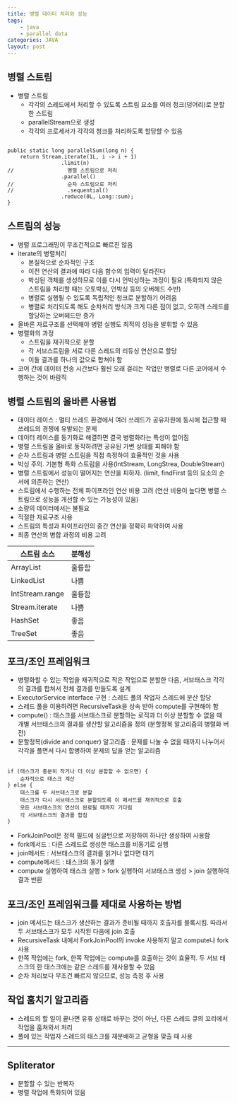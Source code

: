 ```yaml
---
title: 병렬 데이터 처리와 성능
tags: 
    - java
    - parallel data
categories: JAVA
layout: post
---
```


## 병렬 스트림
- 병렬 스트림
    - 각각의 스레드에서 처리할 수 있도록 스트림 요소를 여러 청크(덩어리)로 분할한 스트림
    - parallelStream으로 생성
    - 각각의 프로세서가 각각의 청크를 처리하도록 할당할 수 있음

```

public static long parallelSum(long n) {
    return Stream.iterate(1L, i -> i + 1)
                 .limit(n)
//                 병렬 스트림으로 처리
                 .parallel()
//                 순차 스트림으로 처리
//                 .sequential()
                 .reduce(0L, Long::sum);
}

```

## 스트림의 성능
- 병렬 프로그래밍이 무조건적으로 빠르진 않음
- iterate의 병렬처리
    - 본질적으로 순차적인 구조
    - 이전 연산의 결과에 따라 다음 함수의 입력이 달라진다
    - 박싱된 객체를 생성하므로 이를 다시 언박싱하는 과정이 필요 (특화되지 않은 스트림을 처리할 때는 오토박싱, 언박싱 등의 오버헤드 수반)
    - 병렬로 실행될 수 있도록 독립적인 청크로 분할하기 어려움
    - 병렬로 처리되도록 해도 순차처리 방식과 크게 다른 점이 없고, 오히려 스레드를 할당하는 오버헤드만 증가
- 올바른 자료구조를 선택해야 병렬 실행도 최적의 성능을 발휘할 수 있음
- 병렬화의 과정
    - 스트림을 재귀적으로 분할
    - 각 서브스트림을 서로 다른 스레드의 리듀싱 연산으로 할당
    - 이들 결과를 하나의 값으로 합쳐야 함
- 코어 간에 데이터 전송 시간보다 훨씬 오래 걸리는 작업만 병렬로 다른 코어에서 수행하는 것이 바람직


## 병렬 스트림의 올바른 사용법
- 데이터 레이스 : 멀티 쓰레드 환경에서 여러 쓰레드가 공유자원에 동시에 접근할 때 쓰레드의 경쟁에 유발되는 문제
- 데이터 레이스를 동기화로 해결하면 결국 병렬화라는 특성이 없어짐
- 병렬 스트림을 올바로 동작하려면 공유된 가변 상태를 피해야 함
- 순차 스트림과 병렬 스트림을 직접 측정하여 효율적인 것을 사용
- 박싱 주의. 기본형 특화 스트림을 사용(IntStream, LongStrea, DoubleStream)
- 병렬 스트림에서 성능이 떨어지는 연산을 피하자. (limit, findFirst 등의 요소의 순서에 의존하는 연산)
- 스트림에서 수행하는 전체 파이프라인 연산 비용 고려 (연산 비용이 높다면 병렬 스트림으로 성능을 개선할 수 있는 가능성이 있음)
- 소량의 데이터에서는 불필요
- 적절한 자료구조 사용
- 스트림의 특성과 파이프라인의 중간 연산을 정확히 파악하여 사용
- 최종 연산의 병합 과정의 비용 고려

스트림 소스 | 분해성
--- | ---
ArrayList | 훌륭함
LinkedList | 나쁨
IntStream.range | 훌륭함
Stream.iterate | 나쁨
HashSet | 좋음
TreeSet | 좋음


## 포크/조인 프레임워크
- 병렬화할 수 있는 작업을 재귀적으로 작은 작업으로 분할한 다음, 서브태스크 각각의 결과를 합쳐서 전체 결과를 만들도록 설계
- ExecutorService interface 구현 : 스레드 풀의 작업자 스레드에 분산 할당
- 스레드 풀을 이용하려면 RecursiveTask<R>을 상속 받아 compute를 구현해야 함
- compute() : 태스크를 서브태스크로 분할하는 로직과 더 이상 분할할 수 없을 때 개별 서브태스크의 결과를 생산할 알고리즘을 정의 (분할정복 알고리즘의 병렬화 버전)
- 분할정복(divide and conquer) 알고리즘 : 문제를 나눌 수 없을 때까지 나누어서 각각을 풀면서 다시 합병하여 문제의 답을 얻는 알고리즘

```

if (태스크가 충분히 작거나 더 이상 분할할 수 없으면) {
    순차적으로 태스크 계산
} else {
    태스크를 두 서브태스크로 분할
    태스크가 다시 서브태스크로 분할되도록 이 메서드를 재귀적으로 호출
    모든 서브태스크의 연산이 완료될 때까지 기다림
    각 서브태스크의 결과를 합침
}

```

- ForkJoinPool은 정적 필드에 싱글턴으로 저장하여 하나만 생성하여 사용함
- fork메서드 : 다른 스레드로 생성한 태스크를 비동기로 실행
- join메서드 : 서브태스크의 결과를 읽거나 없다면 대기
- compute메서드 : 태스크의 동기 실행
- compute 실행하여 태스크 실행 > fork 실행하여 서브태스크 생성 > join 실행하여 결과 반환 


## 포크/조인 프레임워크를 제대로 사용하는 방법
- join 메서드는 태스크가 생산하는 결과가 준비될 때까지 호출자를 블록시킴. 따라서 두 서브태스크가 모두 시작된 다음에 join 호출
- RecursiveTask 내에서 ForkJoinPool의 invoke 사용하지 말고 compute나 fork 사용
- 한쪽 작업에는 fork, 한쪽 작업에는 compute를 호출하는 것이 효율적. 두 서브 태스크의 한 태스크에는 같은 스레드를 재사용할 수 있음
- 순차 처리보다 무조건 빠르지 않으므로, 성능 측정 후 사용

## 작업 훔치기 알고리즘
- 스레드의 할 일이 끝나면 유휴 상태로 바꾸는 것이 아닌, 다른 스레드 큐의 꼬리에서 작업을 훔쳐와서 처리
- 풀에 있는 작업자 스레드의 태스크를 재분배하고 균형을 맞출 때 사용

---

## Spliterator
- 분할할 수 있는 반복자
- 병렬 작업에 특화되어 있음